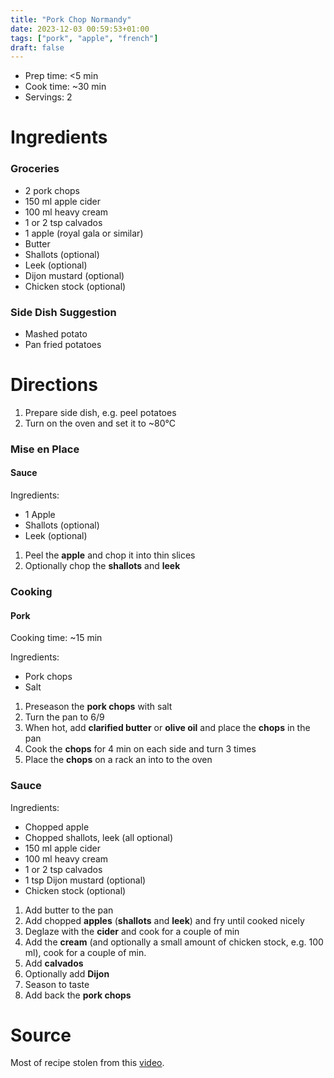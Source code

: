 ```yaml
---
title: "Pork Chop Normandy"
date: 2023-12-03 00:59:53+01:00
tags: ["pork", "apple", "french"]
draft: false
---
```


- Prep time: <5 min
- Cook time: ~30 min
- Servings: 2

# Ingredients

### Groceries

- 2 pork chops
- 150 ml apple cider
- 100 ml heavy cream
- 1 or 2 tsp calvados
- 1 apple (royal gala or similar)
- Butter
- Shallots (optional)
- Leek (optional)
- Dijon mustard (optional)
- Chicken stock (optional)

### Side Dish Suggestion

- Mashed potato
- Pan fried potatoes

# Directions

1. Prepare side dish, e.g. peel potatoes
2. Turn on the oven and set it to ~80°C

### Mise en Place

#### Sauce

Ingredients:

- 1 Apple
- Shallots (optional)
- Leek (optional)

1. Peel the **apple** and chop it into thin slices
2. Optionally chop the **shallots** and **leek**

### Cooking

#### Pork

Cooking time: ~15 min

Ingredients:

- Pork chops
- Salt

1. Preseason the **pork chops** with salt
2. Turn the pan to 6/9
3. When hot, add **clarified butter** or **olive oil** and place the **chops** in the pan
4. Cook the **chops** for 4 min on each side and turn 3 times
5. Place the **chops** on a rack an into to the oven

### Sauce

Ingredients:

- Chopped apple
- Chopped shallots, leek (all optional)
- 150 ml apple cider
- 100 ml heavy cream
- 1 or 2 tsp calvados
- 1 tsp Dijon mustard (optional)
- Chicken stock (optional)

1. Add butter to the pan
2. Add chopped **apples** (**shallots** and **leek**) and fry until cooked nicely
3. Deglaze with the **cider** and cook for a couple of min
4. Add the **cream** (and optionally a small amount of chicken stock, e.g. 100 ml), cook
   for a couple of min.
5. Add **calvados**
6. Optionally add **Dijon**
7. Season to taste
8. Add back the **pork chops**

# Source

Most of recipe stolen from this [video](https://www.youtube.com/watch?v=6885ZmOdgNA).

